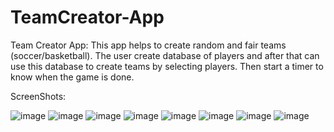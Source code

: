 # TeamCreator-App

Team Creator App:
This app helps to create random and fair teams (soccer/basketball).
The user create database of players and after that can use this database
to create teams by selecting players.
Then start a timer to know when the game is done.

ScreenShots:

![image](https://user-images.githubusercontent.com/80771666/215530058-f52eb77a-7cef-47e1-9580-891681064837.png)
![image](https://user-images.githubusercontent.com/80771666/215530140-a1c006b8-4877-46d0-b400-c42adcf58a65.png)
![image](https://user-images.githubusercontent.com/80771666/215530394-ce648e40-2919-4340-8a4d-40949507d098.png)
![image](https://user-images.githubusercontent.com/80771666/215530561-1cbff169-fae6-4373-9d55-417547b45bfa.png)
![image](https://user-images.githubusercontent.com/80771666/215531203-4a68f689-fa5c-4f48-8e46-45c02aebe32b.png)
![image](https://user-images.githubusercontent.com/80771666/215531225-4d10d4b0-72e2-4c90-9e75-43bfd27b03e7.png)
![image](https://user-images.githubusercontent.com/80771666/215531372-e46122cd-5e73-45da-9970-cca352ca0ce2.png)
![image](https://user-images.githubusercontent.com/80771666/215531693-ea838469-503e-495c-ad08-d15403209209.png)


